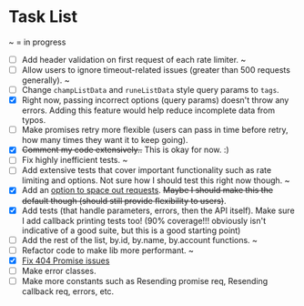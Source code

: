 # Task List
~ = in progress
- [ ] Add header validation on first request of each rate limiter. ~
- [ ] Allow users to ignore timeout-related issues (greater than 500 requests generally). ~
- [ ] Change `champListData` and `runeListData` style query params to `tags`.
- [x] Right now, passing incorrect options (query params) doesn't throw any errors. Adding this feature would help reduce incomplete data from typos.
- [ ] Make promises retry more flexible (users can pass in time before retry, how many times they want it to keep going).
- [x] ~~Comment my code extensively..~~ This is okay for now. :)
- [ ] Fix highly inefficient tests. ~
- [ ] Add extensive tests that cover important functionality such as rate limiting and options. Not sure how I should test this right now though. ~
- [x] Add an [option to space out requests](https://github.com/ChauTNguyen/kindred-api/wiki/Rate-Limiter). ~~Maybe I should make this the default though (should still provide flexibility to users)~~.
- [x] Add tests (that handle parameters, errors, then the API itself). Make sure I add callback printing tests too! (90% coverage!!! obviously isn't indicative of a good suite, but this is a good starting point)
- [ ] Add the rest of the list, by.id, by.name, by.account functions. ~
- [ ] Refactor code to make lib more performant. ~
- [x] [Fix 404 Promise issues](https://github.com/ChauTNguyen/kindred-api/commit/3fd4ac7ac04aa3a992098b22e987807f170efcc6)
- [ ] Make error classes.
- [ ] Make more constants such as Resending promise req, Resending callback req, errors, etc.